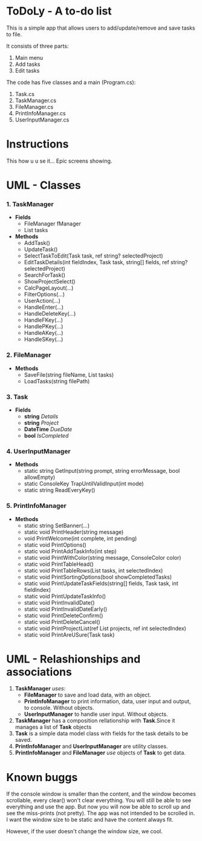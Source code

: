 # ToDoLy - A to-do list

This is a simple app that allows users to add/update/remove and save tasks to file.

It consists of three parts:

1. Main menu
2. Add tasks
3. Edit tasks


The code has five classes and a main (Program.cs):

1. Task.cs
2. TaskManager.cs
3. FileManager.cs
4. PrintInfoManager.cs
5. UserInputManager.cs

# Instructions
This how u u se it...
Epic screens showing.


# UML - Classes

### 1. TaskManager
  * **Fields**
    * FileManager fManager
    * List<Task> tasks
  * **Methods**
    * AddTask()
    * UpdateTask()
    * SelectTaskToEdit(Task task, ref string? selectedProject)
    * EditTaskDetails(int fieldIndex, Task task, string[] fields, ref string? selectedProject)
    * SearchForTask()
    * ShowProjectSelect()
    * CalcPageLayout(...)
    * FilterOptions(...)
    * UserAction(...)
    * HandleEnter(...)
    * HandleDeleteKey(...)
    * HandleFKey(...)
    * HandlePKey(...)
    * HandleAKey(...)
    * HandleSKey(...)

### 2. FileManager
  * **Methods**
    * SaveFile(string fileName, List<Task> tasks)
    * LoadTasks(string filePath)

### 3. Task
  * **Fields**
    * **string** _Details_
    * **string** _Project_
    * **DateTime** _DueDate_
    * **bool** _IsCompleted_

### 4. UserInputManager
  * **Methods**
    * static string GetInput(string prompt, string errorMessage, bool allowEmpty)
    * static ConsoleKey TrapUntilValidInput(int mode)
    * static string ReadEveryKey()

### 5. PrintInfoManager
  * **Methods**
    * static string SetBanner(...)
    * static void PrintHeader(string message)
    * void PrintWelcome(int complete, int pending)
    * static void PrintOptions()
    * static void PrintAddTaskInfo(int step)
    * static void PrintWithColor(string message, ConsoleColor color)
    * static void PrintTableHead()
    * static void PrintTableRows(List<Task> tasks, int selectedIndex)
    * static void PrintSortingOptions(bool showCompletedTasks)
    * static void PrintUpdateTaskFields(string[] fields, Task task, int fieldIndex)
    * static void PrintUpdateTaskInfo()
    * static void PrintInvalidDate()
    * static void PrintInvalidDateEarly()
    * static void PrintDeleteConfirm()
    * static void PrintDeleteCancel()
    * static void PrintProjectList(ref List<string> projects, ref int selectedIndex)
    * static void PrintAreUSure(Task task)

# UML - Relashionships and associations

1. **TaskManager** _uses_:
    * **FileManager** to save and load data, with an object. 
    * **PrintInfoManager** to print information, data, user input and output, to console. Without objects.
    * **UserInputManager** to handle user input. Without objects.
2. **TaskManager** has a composition rellationship with **Task**.Since it manages a list of **Task** objects
3. **Task** is a simple data model class with fields for the task details to be saved.
4. **PrintInfoManager** and **UserInputManager** are utility classes.
5. **PrintInfoManager** and **FileManager** _use_ objects of **Task** to get data.


# Known buggs
If the console window is smaller than the content, and the window becomes scrollable, every clear() won't clear everything.
You will still be able to see everything and use the app. But now you will now be able to scroll up and see the miss-prints (not pretty).
The app was not intended to be scrolled in. I want the window size to be static and have the content always fit.

However, if the user doesn't change the window size, we cool.
